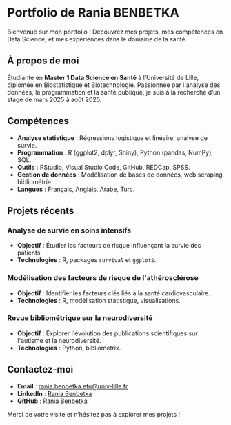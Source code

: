 
# Portfolio de Rania BENBETKA

Bienvenue sur mon portfolio ! Découvrez mes projets, mes compétences en Data Science, et mes expériences dans le domaine de la santé.

## À propos de moi
Étudiante en **Master 1 Data Science en Santé** à l’Université de Lille, diplomée en Biostatistique et Biotechnologie. Passionnée par l'analyse des données, la programmation et la santé publique, je suis à la recherche d’un stage de mars 2025 à août 2025.

## Compétences
- **Analyse statistique** : Régressions logistique et linéaire, analyse de survie.
- **Programmation** : R (ggplot2, dplyr, Shiny), Python (pandas, NumPy), SQL.
- **Outils** : RStudio, Visual Studio Code, GitHub, REDCap, SPSS.
- **Gestion de données** : Modélisation de bases de données, web scraping, bibliométrie.
- **Langues** : Français, Anglais, Arabe, Turc.

## Projets récents
### Analyse de survie en soins intensifs
- **Objectif** : Étudier les facteurs de risque influençant la survie des patients.
- **Technologies** : R, packages `survival` et `ggplot2`.

### Modélisation des facteurs de risque de l'athérosclérose
- **Objectif** : Identifier les facteurs clés liés à la santé cardiovasculaire.
- **Technologies** : R, modélisation statistique, visualisations.

### Revue bibliométrique sur la neurodiversité
- **Objectif** : Explorer l'évolution des publications scientifiques sur l'autisme et la neurodiversité.
- **Technologies** : Python, bibliometrix.

## Contactez-moi
- **Email** : rania.benbetka.etu@univ-lille.fr
- **LinkedIn** : [Rania Benbetka](https://linkedin.com/in/rania-benbetka)
- **GitHub** : [Rania Benbetka](https://github.com/ton-username)

Merci de votre visite et n’hésitez pas à explorer mes projets !
